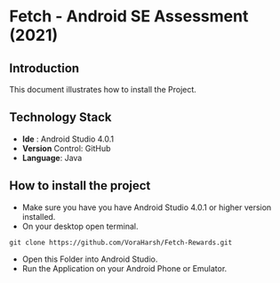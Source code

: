 # Fetch - Android SE Assessment (2021)
## Introduction
This document illustrates how to install the Project.

## Technology Stack
- **Ide** : Android Studio 4.0.1
- **Version** Control: GitHub
- **Language**: Java

## How to install the project 
- Make sure you have you have Android Studio 4.0.1 or higher version installed.
- On your desktop open terminal.

```
git clone https://github.com/VoraHarsh/Fetch-Rewards.git
```
- Open this Folder into Android Studio.
- Run the Application on your Android Phone or Emulator.

